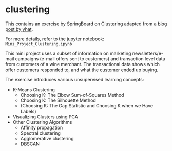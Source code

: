 # clustering

This contains an exercise by SpringBoard on Clustering adapted from a [blog post by yhat](http://blog.yhat.com/posts/customer-segmentation-using-python.html).

For more details, refer to the jupyter notebook: `Mini_Project_Clustering.ipynb`

This mini project uses a subset of information on marketing newsletters/e-mail campaigns (e-mail offers sent to customers) and transaction level data from customers of a wine merchant. The transactional data shows which offer customers responded to, and what the customer ended up buying. 

The exercise introduces various unsupervised learning concepts:
- K-Means Clustering
  - Choosing K: The Elbow Sum-of-Squares Method
  - Choosing K: The Silhouette Method
  - (Choosing K: The Gap Statistic and Choosing K when we Have Labels)
- Visualizing Clusters using PCA
- Other Clustering Algorithms
  - Affinity propagation
  - Spectral clustering
  - Agglomerative clustering
  - DBSCAN
